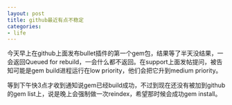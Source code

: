 ```yaml
---
layout: post
title: github最近有点不稳定
categories:
- life
---
```

今天早上在github上面发布bullet插件的第一个gem包，结果等了半天没结果，一会返回Queued for rebuild，一会什么都不返回。在support上面发帖提问，被告知可能是gem build进程运行在low priority，他们会把它升到medium priority。

等到下午快3点才收到通知说gem已经build成功，不过到现在还没有被加到github的gem list上，说是晚上会强制做一次reindex，希望那时候会成功gem install。


